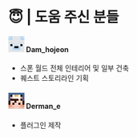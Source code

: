 # 😇 | 도움 주신 분들

#### <img src=".gitbook/assets/image (27).png" alt="" data-size="line">    Dam\_hojeon

* 스폰 월드 전체 인테리어 및 일부 건축
* 퀘스트 스토리라인 기획

#### <img src=".gitbook/assets/image (1) (1).png" alt="" data-size="line">   Derman\_e

* 플러그인 제작
